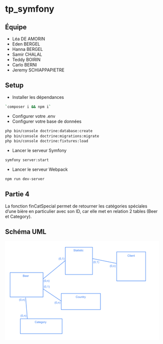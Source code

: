 # tp_symfony

## Équipe
* Léa DE AMORIN
* Eden BERGEL
* Hanna BERGEL
* Samir CHALAL
* Teddy BOIRIN
* Carlo BERNI
* Jeremy SCHIAPPAPIETRE

## Setup
* Installer les dépendances
```bash
`composer i && npm i`
```
* Configurer votre .env
* Configurer votre base de données   
```bash
php bin/console doctrine:database:create
php bin/console doctrine:migrations:migrate
php bin/console doctrine:fixtures:load
```
* Lancer le serveur Symfony
```bash
symfony server:start
```
* Lancer le serveur Webpack
```bash
npm run dev-server
```



## Partie 4
La fonction finCatSpecial permet de retourner les catégories spéciales d’une bière en particulier avec son ID, car elle met en relation 2 tables (Beer et Category).


## Schéma UML
![Schema](https://github.com/leadmrn/tp_symfony/blob/master/assets/schema.png)
